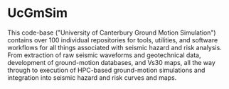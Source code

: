 # UcGmSim
This code-base ("University of Canterbury Ground Motion Simulation")  contains over 100 individual repositories for tools, utilities, and software workflows for all things associated with seismic hazard and risk analysis.  From extraction of raw seismic waveforms and geotechnical data, development of ground-motion databases, and Vs30 maps, all the way through to execution of HPC-based ground-motion simulations and integration into seismic hazard and risk curves and maps.

